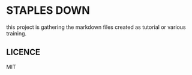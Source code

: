 # STAPLES DOWN 
this project is gathering the markdown files created as tutorial or various training.

## LICENCE
MIT